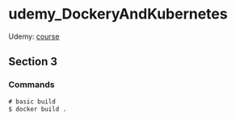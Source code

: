 # udemy_DockeryAndKubernetes
Udemy: [course](https://www.udemy.com/course/docker-and-kubernetes-the-complete-guide/)

## Section 3
### Commands
```cmd
# basic build
$ docker build .


```
